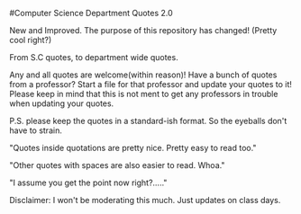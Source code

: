 #Computer Science Department Quotes 2.0

New and Improved. The purpose of this repository has changed! (Pretty cool right?) 

From S.C quotes, to department wide quotes. 

Any and all quotes are welcome(within reason)! Have a bunch of quotes from a professor? Start a file for that professor and update your quotes to it! Please keep in mind that this is not ment to get any professors in trouble when updating your quotes.

P.S. please keep the quotes in a standard-ish format. So the eyeballs don't have to strain.

"Quotes inside quotations are pretty nice. Pretty easy to read too."

"Other quotes with spaces are also easier to read. Whoa."

"I assume you get the point now right?....."

Disclaimer: I won't be moderating this much. Just updates on class days.
